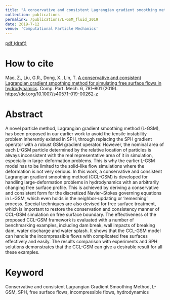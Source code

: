 ```yaml
---
title: "A conservative and consistent Lagrangian gradient smoothing method for simulating free surface flows in hydrodynamics"
collection: publications
permalink: /publications/L-GSM_fluid_2019
date: 2019-7-12
venue: 'Computational Particle Mechanics'
---
```

[pdf (draft)](https://www.researchgate.net/profile/Zirui_Mao/publication/334436444_A_conservative_and_consistent_Lagrangian_gradient_smoothing_method_for_simulating_free_surface_flows_in_hydrodynamics/links/5d2c84b7458515c11c31b3d6/A-conservative-and-consistent-Lagrangian-gradient-smoothing-method-for-simulating-free-surface-flows-in-hydrodynamics.pdf)

# How to cite 
Mao, Z., Liu, G.R., Dong, X., Lin, T. [A conservative and consistent Lagrangian gradient smoothing method for simulating free surface flows in hydrodynamics](https://link.springer.com/article/10.1007/s40571-019-00262-z). Comp. Part. Mech. 6, 781–801 (2019). https://doi.org/10.1007/s40571-019-00262-z

# Abstract
A novel particle method, Lagrangian gradient smoothing method (L-GSM), has been proposed in our earlier work to avoid the tensile instability problem inherently existed in SPH, through replacing the SPH gradient operator with a robust GSM gradient operator. However, the nominal area of each L-GSM particle determined by the relative location of particles is always inconsistent with the real representative area of it in simulation, especially in large-deformation problems. This is why the earlier L-GSM model has to be limited to the solid-like flow simulations where the deformation is not very serious. In this work, a conservative and consistent Lagrangian gradient smoothing method (CCL-GSM) is developed for handling large-deformation problems in hydrodynamics with an arbitrarily changing free surface profile. This is achieved by deriving a conservative and consistent form for the discretized Navier–Stokes governing equations in L-GSM, which even holds in the neighbor-updating or ‘remeshing’ process. Special techniques are also devised for free surface treatment, which is important to restore the conservation and consistency manner of CCL-GSM simulation on free surface boundary. The effectiveness of the proposed CCL-GSM framework is evaluated with a number of benchmarking examples, including dam break, wall impacts of breaking dam, water discharge and water splash. It shows that the CCL-GSM model can handle the incompressible flows with complicated free surfaces effectively and easily. The results comparison with experiments and SPH solutions demonstrates that the CCL-GSM can give a desirable result for all these examples.

# Keyword
Conservative and consistent Lagrangian Gradient Smoothing Method, L-GSM, SPH, free surface flows, incompressible flows, hydrodynamics
